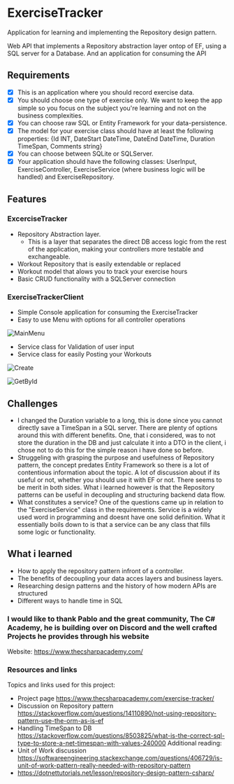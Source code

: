 # ExerciseTracker
Application for learning and implementing the Repository design pattern.

Web API that implements a Repository abstraction layer ontop of EF, using a SQL server for a Database.
And an application for consuming the API

## Requirements
- [x] This is an application where you should record exercise data.
- [x] You should choose one type of exercise only. We want to keep the app simple so you focus on the subject you're learning and not on the business complexities.
- [x] You can choose raw SQL or Entity Framework for your data-persistence.
- [x] The model for your exercise class should have at least the following properties: {Id INT, DateStart DateTime, DateEnd DateTime, Duration TimeSpan, Comments string}
- [x] You can choose between SQLite or SQLServer.
- [x] Your application should have the following classes: UserInput, ExerciseController, ExerciseService (where business logic will be handled) and ExerciseRepository.

## Features
### ExcerciseTracker
- Repository Abstraction layer.
  - This is a layer that separates the direct DB access logic from the rest of the application, making your controllers more testable and exchangeable.
- Workout Repository that is easily extendable or replaced
- Workout model that alows you to track your exercise hours
- Basic CRUD functionality with a SQLServer connection

### ExerciseTrackerClient

- Simple Console application for consuming the ExerciseTracker
- Easy to use Menu with options for all controller operations

![MainMenu](https://user-images.githubusercontent.com/91058022/164718425-8faa352d-2d49-498e-8f67-b4f8f508c37b.png)
- Service class for Validation of user input
- Service class for easily Posting your Workouts


![Create](https://user-images.githubusercontent.com/91058022/164718844-5eb2b384-6ce3-49c4-88ad-d44aa3b7f5b9.png)

![GetById](https://user-images.githubusercontent.com/91058022/164718854-8a88b311-5b29-47a3-ae39-3765b0d8ed57.png)

## Challenges

- I changed the Duration variable to a long, this is done since you cannot directly save a TimeSpan in a SQL server. There are plenty of options around this with different benefits. One, that i considered, was to not store the duration in the DB and just calculate it into a DTO in the client, i chose not to do this for the simple reason i have done so before. 
- Struggeling with grasping the purpose and usefulness of Repository pattern, the concept predates Entity Framework so there is a lot of contentious information about the topic. A lot of discussion about if its useful or not, whether you should use it with EF or not. There seems to be merit in both sides. What i learned however is that the Repository patterns can be useful in decoupling and structuring backend data flow.
- What constitutes a service? One of the questions came up in relation to the "ExerciseService" class in the requirements. Service is a widely used word in programming and doesnt have one solid definition. What it essentially boils down to is that a service can be any class that fills some logic or functionality. 

## What i learned

- How to apply the repository pattern infront of a controller. 
- The benefits of decoupling your data acces layers and business layers.
- Researching design patterns and the history of how modern APIs are structured
- Different ways to handle time in SQL



### I would like to thank Pablo and the great community, The C# Academy, he is building over on Discord and the well crafted Projects he provides through his website
Website: https://www.thecsharpacademy.com/

### Resources and links
Topics and links used for this project:
- Project page https://www.thecsharpacademy.com/exercise-tracker/
- Discussion on Repository pattern https://stackoverflow.com/questions/14110890/not-using-repository-pattern-use-the-orm-as-is-ef
- Handling TimeSpan to DB https://stackoverflow.com/questions/8503825/what-is-the-correct-sql-type-to-store-a-net-timespan-with-values-240000
Additional reading:
- Unit of Work discussion https://softwareengineering.stackexchange.com/questions/406729/is-unit-of-work-pattern-really-needed-with-repository-pattern
- https://dotnettutorials.net/lesson/repository-design-pattern-csharp/

